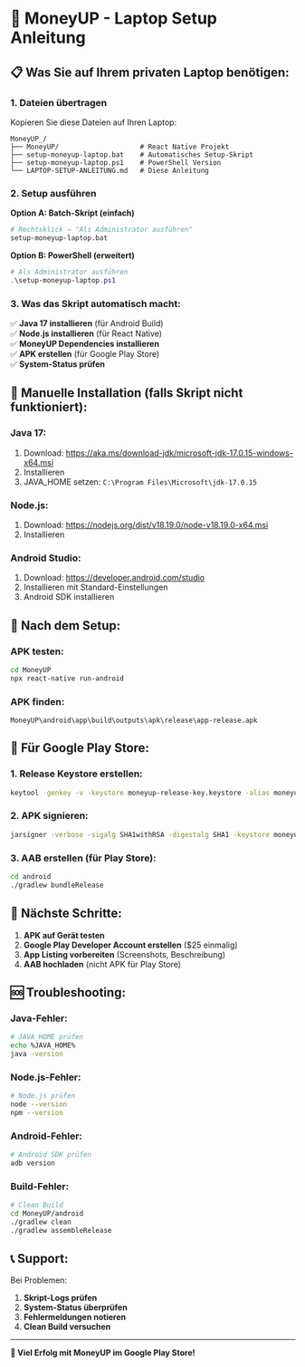 # 🚀 MoneyUP - Laptop Setup Anleitung

## 📋 Was Sie auf Ihrem privaten Laptop benötigen:

### 1. **Dateien übertragen**
Kopieren Sie diese Dateien auf Ihren Laptop:
```
MoneyUP_/
├── MoneyUP/                    # React Native Projekt
├── setup-moneyup-laptop.bat    # Automatisches Setup-Skript
├── setup-moneyup-laptop.ps1    # PowerShell Version
└── LAPTOP-SETUP-ANLEITUNG.md   # Diese Anleitung
```

### 2. **Setup ausführen**

**Option A: Batch-Skript (einfach)**
```bash
# Rechtsklick → "Als Administrator ausführen"
setup-moneyup-laptop.bat
```

**Option B: PowerShell (erweitert)**
```powershell
# Als Administrator ausführen
.\setup-moneyup-laptop.ps1
```

### 3. **Was das Skript automatisch macht:**

✅ **Java 17 installieren** (für Android Build)  
✅ **Node.js installieren** (für React Native)  
✅ **MoneyUP Dependencies installieren**  
✅ **APK erstellen** (für Google Play Store)  
✅ **System-Status prüfen**  

## 🔧 Manuelle Installation (falls Skript nicht funktioniert):

### Java 17:
1. Download: https://aka.ms/download-jdk/microsoft-jdk-17.0.15-windows-x64.msi
2. Installieren
3. JAVA_HOME setzen: `C:\Program Files\Microsoft\jdk-17.0.15`

### Node.js:
1. Download: https://nodejs.org/dist/v18.19.0/node-v18.19.0-x64.msi
2. Installieren

### Android Studio:
1. Download: https://developer.android.com/studio
2. Installieren mit Standard-Einstellungen
3. Android SDK installieren

## 🚀 Nach dem Setup:

### APK testen:
```bash
cd MoneyUP
npx react-native run-android
```

### APK finden:
```
MoneyUP\android\app\build\outputs\apk\release\app-release.apk
```

## 📱 Für Google Play Store:

### 1. Release Keystore erstellen:
```bash
keytool -genkey -v -keystore moneyup-release-key.keystore -alias moneyup-key-alias -keyalg RSA -keysize 2048 -validity 10000
```

### 2. APK signieren:
```bash
jarsigner -verbose -sigalg SHA1withRSA -digestalg SHA1 -keystore moneyup-release-key.keystore app-release-unsigned.apk moneyup-key-alias
```

### 3. AAB erstellen (für Play Store):
```bash
cd android
./gradlew bundleRelease
```

## 🎯 Nächste Schritte:

1. **APK auf Gerät testen**
2. **Google Play Developer Account erstellen** ($25 einmalig)
3. **App Listing vorbereiten** (Screenshots, Beschreibung)
4. **AAB hochladen** (nicht APK für Play Store)

## 🆘 Troubleshooting:

### Java-Fehler:
```bash
# JAVA_HOME prüfen
echo %JAVA_HOME%
java -version
```

### Node.js-Fehler:
```bash
# Node.js prüfen
node --version
npm --version
```

### Android-Fehler:
```bash
# Android SDK prüfen
adb version
```

### Build-Fehler:
```bash
# Clean Build
cd MoneyUP/android
./gradlew clean
./gradlew assembleRelease
```

## 📞 Support:

Bei Problemen:
1. **Skript-Logs prüfen**
2. **System-Status überprüfen**
3. **Fehlermeldungen notieren**
4. **Clean Build versuchen**

---

**🎉 Viel Erfolg mit MoneyUP im Google Play Store!**

